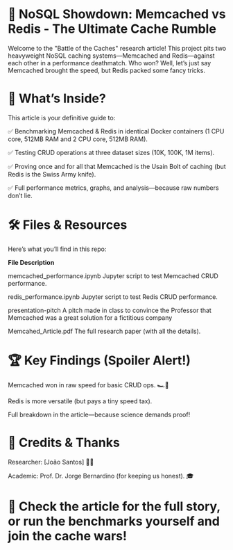 
# 🚀 NoSQL Showdown: Memcached vs Redis - The Ultimate Cache Rumble
Welcome to the "Battle of the Caches" research article! This project pits two heavyweight NoSQL caching systems—Memcached and Redis—against each other in a performance deathmatch. Who won? Well, let’s just say Memcached brought the speed, but Redis packed some fancy tricks.

# 📜 What’s Inside?
This article is your definitive guide to:

✅ Benchmarking Memcached & Redis in identical Docker containers (1 CPU core, 512MB RAM and 2 CPU core, 512MB RAM).

✅ Testing CRUD operations at three dataset sizes (10K, 100K, 1M items).

✅ Proving once and for all that Memcached is the Usain Bolt of caching (but Redis is the Swiss Army knife).

✅ Full performance metrics, graphs, and analysis—because raw numbers don’t lie.


# 🛠 Files & Resources
Here’s what you’ll find in this repo:

**File	Description**

memcached_performance.ipynb	Jupyter script to test Memcached CRUD performance.

redis_performance.ipynb Jupyter script to test Redis CRUD performance.

presentation-pitch A pitch made in class to convince the Professor that Memcached was a great solution for a fictitious company

Memcahed_Article.pdf	The full research paper (with all the details).

# 🏆 Key Findings (Spoiler Alert!)
Memcached won in raw speed for basic CRUD ops. 🏎️💨

Redis is more versatile (but pays a tiny speed tax).

Full breakdown in the article—because science demands proof!

# 🙏 Credits & Thanks
Researcher: [João Santos] 👨‍💻

Academic: Prof. Dr. Jorge Bernardino (for keeping us honest). 🎓

# 🚀 Check the article for the full story, or run the benchmarks yourself and join the cache wars!
